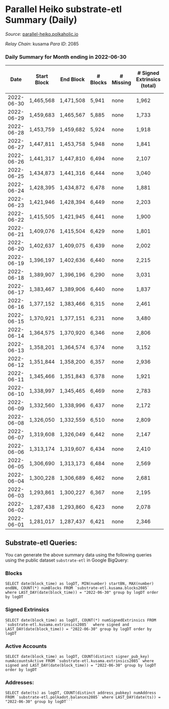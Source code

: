 # Parallel Heiko substrate-etl Summary (Daily)

_Source_: [parallel-heiko.polkaholic.io](https://parallel-heiko.polkaholic.io)

*Relay Chain*: kusama
*Para ID*: 2085



### Daily Summary for Month ending in 2022-06-30


| Date | Start Block | End Block | # Blocks | # Missing | # Signed Extrinsics (total) | # Active Accounts | # Addresses with Balances | # Events | # Transfers | # XCM Transfers In | # XCM Transfers Out |
| ---- | ----------- | --------- | -------- | --------- | --------------------------- | ----------------- | ------------------------- | -------- | ----------- | ------------------ | ------------------- |
| 2022-06-30 | 1,465,568 | 1,471,508 | 5,941 | none  | 1,962 | 101 | 12,625 | 24,303 | 3,499 ($54,158.63) | 17 ($12,366.44) | 10 ($104,424.71) |
| 2022-06-29 | 1,459,683 | 1,465,567 | 5,885 | none  | 1,733 | 89 | 12,617 | 22,771 | 3,164 ($103,430.84) | 7 ($3,502.18) | 12 ($101,519.09) |
| 2022-06-28 | 1,453,759 | 1,459,682 | 5,924 | none  | 1,918 | 77 | 12,610 | 23,199 | 2,871 ($13,023.45) | 12 ($32,064.69) | 12 ($111,138.08) |
| 2022-06-27 | 1,447,811 | 1,453,758 | 5,948 | none  | 1,841 | 112 | 12,609 | 24,443 | 3,812 ($443,635.44) | 14 ($2,397.51) | 18 ($116,797.66) |
| 2022-06-26 | 1,441,317 | 1,447,810 | 6,494 | none  | 2,107 | 107 | 12,605 | 26,393 | 3,690 ($28,329.46) | 15 ($5,877.02) | 10 ($14,549.62) |
| 2022-06-25 | 1,434,873 | 1,441,316 | 6,444 | none  | 3,040 | 96 | 12,602 | 29,938 | 3,589 ($43,471.29) | 22 ($19,045.21) | 7 ($11,802.84) |
| 2022-06-24 | 1,428,395 | 1,434,872 | 6,478 | none  | 1,881 | 120 | 12,596 | 25,865 | 4,080 ($1,879,691.45) | 13 ($6,321.09) | 21 ($1,746,909.61) |
| 2022-06-23 | 1,421,946 | 1,428,394 | 6,449 | none  | 2,203 | 94 | 12,591 | 26,749 | 3,803 ($80,613.80) | 20 ($121,524.09) | 9 ($8,746.00) |
| 2022-06-22 | 1,415,505 | 1,421,945 | 6,441 | none  | 1,900 | 111 | 12,586 | 25,359 | 3,710 ($79,061.61) | 27 ($17,249.64) | 17 ($11,762.49) |
| 2022-06-21 | 1,409,076 | 1,415,504 | 6,429 | none  | 1,801 | 134 | 12,577 | 25,678 | 4,118 ($34,412.91) | 23 ($9,067.07) | 19 ($10,825.82) |
| 2022-06-20 | 1,402,637 | 1,409,075 | 6,439 | none  | 2,002 | 116 | 12,570 | 26,248 | 4,024 ($27,251.10) | 21 ($7,970.87) | 14 ($5,689.73) |
| 2022-06-19 | 1,396,197 | 1,402,636 | 6,440 | none  | 2,215 | 123 | 12,567 | 27,438 | 4,348 ($24,465.37) | 17 ($2,561.16) | 19 ($10,001.79) |
| 2022-06-18 | 1,389,907 | 1,396,196 | 6,290 | none  | 3,031 | 115 | 12,565 | 30,416 | 4,328 ($40,208.21) | 20 ($11,733.32) | 20 ($9,056.12) |
| 2022-06-17 | 1,383,467 | 1,389,906 | 6,440 | none  | 1,837 | 120 | 12,561 | 25,588 | 4,038 ($22,952.02) | 22 ($4,870.95) | 14 ($1,772.23) |
| 2022-06-16 | 1,377,152 | 1,383,466 | 6,315 | none  | 2,461 | 106 | 12,559 | 27,928 | 4,104 ($58,987.47) | 27 ($40,877.90) | 11 ($6,683.25) |
| 2022-06-15 | 1,370,921 | 1,377,151 | 6,231 | none  | 3,480 | 139 | 12,554 | 37,994 | 6,765 ($43,345.40) | 491 ($16,156.07) | 36 ($10,965.50) |
| 2022-06-14 | 1,364,575 | 1,370,920 | 6,346 | none  | 2,806 | 155 | 12,542 | 32,694 | 5,697 ($75,212.67) | 165 ($18,728.93) | 21 ($11,387.35) |
| 2022-06-13 | 1,358,201 | 1,364,574 | 6,374 | none  | 3,152 | 193 | 12,527 | 33,645 | 5,804 ($158,824.75) | 86 ($61,607.95) | 32 ($90,541.11) |
| 2022-06-12 | 1,351,844 | 1,358,200 | 6,357 | none  | 2,936 | 147 | 12,499 | 31,268 | 4,931 ($69,602.89) | 56 ($50,083.69) | 28 ($43,639.23) |
| 2022-06-11 | 1,345,466 | 1,351,843 | 6,378 | none  | 1,921 | 116 | 12,475 | 27,062 | 4,759 ($307,598.76) | 49 ($34,113.61) | 21 ($44,517.13) |
| 2022-06-10 | 1,338,997 | 1,345,465 | 6,469 | none  | 2,783 | 153 | 12,449 | 31,727 | 5,393 ($73,866.55) | 69 ($39,082.69) | 24 ($12,364.12) |
| 2022-06-09 | 1,332,560 | 1,338,996 | 6,437 | none  | 2,172 | 150 | 12,417 | 28,838 | 5,245 ($1,913,459.11) | 42 ($44,567.43) | 14 ($3,411.77) |
| 2022-06-08 | 1,326,050 | 1,332,559 | 6,510 | none  | 2,809 | 149 | 12,392 | 31,300 | 5,089 ($44,495.10) | 29 ($23,072.98) | 19 ($11,783.41) |
| 2022-06-07 | 1,319,608 | 1,326,049 | 6,442 | none  | 2,147 | 142 | 12,382 | 28,155 | 5,027 ($225,736.90) | 30 ($103,580.93) | 22 ($32,172.62) |
| 2022-06-06 | 1,313,174 | 1,319,607 | 6,434 | none  | 2,410 | 202 | 12,375 | 29,379 | 5,084 ($150,756.75) | 22 ($32,427.10) | 15 ($28,440.58) |
| 2022-06-05 | 1,306,690 | 1,313,173 | 6,484 | none  | 2,569 | 127 | 12,366 | 29,451 | 4,691 ($167,825.13) | 11 ($55,726.09) | 20 ($90,412.42) |
| 2022-06-04 | 1,300,228 | 1,306,689 | 6,462 | none  | 2,681 | 109 | 12,361 | 28,900 | 3,923 ($27,860.35) | 23 ($22,844.10) | 5 ($17,943.40) |
| 2022-06-03 | 1,293,861 | 1,300,227 | 6,367 | none  | 2,195 | 131 | 12,355 | 27,854 | 4,676 ($148,156.36) | 23 ($63,938.31) | 16 ($45,672.66) |
| 2022-06-02 | 1,287,438 | 1,293,860 | 6,423 | none  | 2,078 | 158 | 12,342 | 28,274 | 5,215 ($155,048.63) | 32 ($199,595.24) | 22 ($5,973.42) |
| 2022-06-01 | 1,281,017 | 1,287,437 | 6,421 | none  | 2,346 | 146 | 12,334 | 29,462 | 5,134 ($116,212.59) | 23 ($81,102.33) | 16 ($64,097.57) |

## Substrate-etl Queries:
You can generate the above summary data using the following queries using the public dataset `substrate-etl` in Google BigQuery:


### Blocks
```
SELECT date(block_time) as logDT, MIN(number) startBN, MAX(number) endBN, COUNT(*) numBlocks FROM `substrate-etl.kusama.blocks2085`  where LAST_DAY(date(block_time)) = "2022-06-30" group by logDT order by logDT
```


### Signed Extrinsics
```
SELECT date(block_time) as logDT, COUNT(*) numSignedExtrinsics FROM `substrate-etl.kusama.extrinsics2085`  where signed and LAST_DAY(date(block_time)) = "2022-06-30" group by logDT order by logDT
```


### Active Accounts
```
SELECT date(block_time) as logDT, COUNT(distinct signer_pub_key) numAccountsActive FROM `substrate-etl.kusama.extrinsics2085` where signed and LAST_DAY(date(block_time)) = "2022-06-30" group by logDT order by logDT
```


### Addresses:
```
SELECT date(ts) as logDT, COUNT(distinct address_pubkey) numAddress FROM `substrate-etl.polkadot.balances2085` where LAST_DAY(date(ts)) = "2022-06-30" group by logDT```

